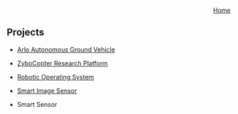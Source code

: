 <p align="right">
<a href="https://smartsystemslab-uf.github.io">Home</a>
</p>

## Projects

- [Arlo Autonomous Ground Vehicle](https://smartsystemslab-uf.github.io/Projects/ArloAGV)

- [ZyboCopter Research Platform](https://smartsystemslab-uf.github.io/Projects/Multicopters/ZyboCopter)

- [Robotic Operating System](https://smartsystemslab-uf.github.io/Projects/ROS)

- [Smart Image Sensor](https://smartsystemslab-uf.github.io/Projects/SmartImageSensor)

- Smart Sensor
